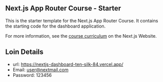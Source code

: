 ## Next.js App Router Course - Starter

This is the starter template for the Next.js App Router Course. It contains the starting code for the dashboard application.

For more information, see the [course curriculum](https://nextjs.org/learn) on the Next.js Website.



## Loin Details
- url: https://nextjs-dashboard-ten-silk-84.vercel.app/
- Email: user@nextmail.com
- Password: 123456
